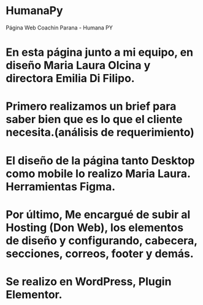 # HumanaPy
Página Web Coachin Parana - Humana PY
# En esta página junto a mi equipo, en diseño Maria Laura Olcina y directora Emilia Di Filipo.
# Primero realizamos un brief para saber bien que es lo que el cliente necesita.(análisis de requerimiento)
# El diseño de la página tanto Desktop como mobile lo realizo Maria Laura. Herramientas Figma.
# Por último, Me encargué de subir al Hosting (Don Web), los elementos de diseño y configurando, cabecera, secciones, correos, footer y demás. 
# Se realizo en WordPress, Plugin Elementor.
